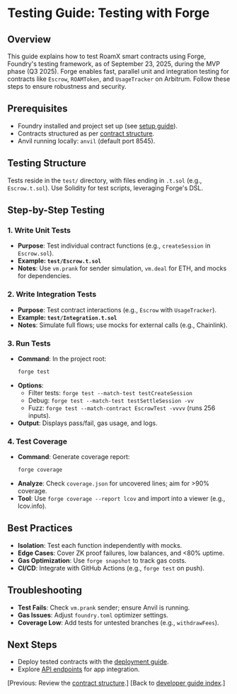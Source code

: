 # Testing Guide: Testing with Forge

## Overview

This guide explains how to test RoamX smart contracts using Forge, Foundry's testing framework, as of September 23, 2025, during the MVP phase (Q3 2025). Forge enables fast, parallel unit and integration testing for contracts like `Escrow`, `ROAMToken`, and `UsageTracker` on Arbitrum. Follow these steps to ensure robustness and security.

## Prerequisites

- Foundry installed and project set up (see [setup guide](setup.md)).
- Contracts structured as per [contract structure](contract_structure.md).
- Anvil running locally: `anvil` (default port 8545).

## Testing Structure

Tests reside in the `test/` directory, with files ending in `.t.sol` (e.g., `Escrow.t.sol`). Use Solidity for test scripts, leveraging Forge's DSL.

## Step-by-Step Testing

### 1. Write Unit Tests

- **Purpose**: Test individual contract functions (e.g., `createSession` in `Escrow.sol`).
- **Example: `test/Escrow.t.sol`**
- **Notes**: Use `vm.prank` for sender simulation, `vm.deal` for ETH, and mocks for dependencies.

### 2. Write Integration Tests

- **Purpose**: Test contract interactions (e.g., `Escrow` with `UsageTracker`).
- **Example: `test/Integration.t.sol`**
- **Notes**: Simulate full flows; use mocks for external calls (e.g., Chainlink).

### 3. Run Tests

- **Command**: In the project root:
  ```bash
  forge test
  ```
- **Options**:
  - Filter tests: `forge test --match-test testCreateSession`
  - Debug: `forge test --match-test testSettleSession -vv`
  - Fuzz: `forge test --match-contract EscrowTest -vvvv` (runs 256 inputs).
- **Output**: Displays pass/fail, gas usage, and logs.

### 4. Test Coverage

- **Command**: Generate coverage report:
  ```bash
  forge coverage
  ```
- **Analyze**: Check `coverage.json` for uncovered lines; aim for >90% coverage.
- **Tool**: Use `forge coverage --report lcov` and import into a viewer (e.g., lcov.info).

## Best Practices

- **Isolation**: Test each function independently with mocks.
- **Edge Cases**: Cover ZK proof failures, low balances, and <80% uptime.
- **Gas Optimization**: Use `forge snapshot` to track gas costs.
- **CI/CD**: Integrate with GitHub Actions (e.g., `forge test` on push).

## Troubleshooting

- **Test Fails**: Check `vm.prank` sender; ensure Anvil is running.
- **Gas Issues**: Adjust `foundry.toml` optimizer settings.
- **Coverage Low**: Add tests for untested branches (e.g., `withdrawFees`).

## Next Steps

- Deploy tested contracts with the [deployment guide](deployment.md).
- Explore [API endpoints](api_endpoints.md) for app integration.

[Previous: Review the [contract structure](contract_structure.md).]
[Back to [developer guide index](index.md).]
